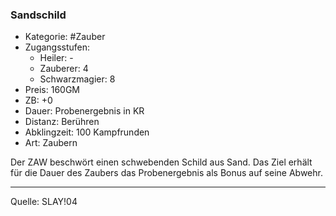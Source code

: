 ### Sandschild

- Kategorie: #Zauber
- Zugangsstufen:
  - Heiler: -
  - Zauberer: 4
  - Schwarzmagier: 8
- Preis: 160GM
- ZB: +0
- Dauer: Probenergebnis in KR
- Distanz: Berühren
- Abklingzeit: 100 Kampfrunden
- Art: Zaubern

Der ZAW beschwört einen schwebenden Schild aus Sand. Das Ziel erhält für die Dauer des Zaubers das Probenergebnis als Bonus auf seine Abwehr.

---

Quelle: SLAY!04
